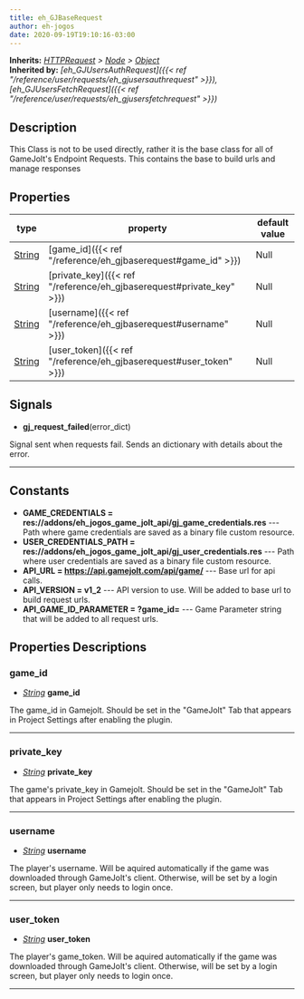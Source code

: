 ```yaml
---  
title: eh_GJBaseRequest  
author: eh-jogos  
date: 2020-09-19T19:10:16-03:00  
---  
```

**Inherits:** _[HTTPRequest](https://docs.godotengine.org/en/stable/classes/class_httprequest.html) > [Node](https://docs.godotengine.org/en/stable/classes/class_node.html) > [Object](https://docs.godotengine.org/en/stable/classes/class_object.html)_  
**Inherited by:** _[eh_GJUsersAuthRequest]({{< ref "/reference/user/requests/eh_gjusersauthrequest" >}}), [eh_GJUsersFetchRequest]({{< ref "/reference/user/requests/eh_gjusersfetchrequest" >}})_  
  
## Description  
 This Class is not to be used directly, rather it is the base class for all of GameJolt's 
 Endpoint Requests. This contains the base to build urls and manage responses
  
## Properties 
  
| type | property | default value |  
| ---- | -------- | ------------- |  
| [String](https://docs.godotengine.org/en/stable/classes/class_string.html) | [game_id]({{< ref "/reference/eh_gjbaserequest#game_id" >}}) | Null |  
| [String](https://docs.godotengine.org/en/stable/classes/class_string.html) | [private_key]({{< ref "/reference/eh_gjbaserequest#private_key" >}}) | Null |  
| [String](https://docs.godotengine.org/en/stable/classes/class_string.html) | [username]({{< ref "/reference/eh_gjbaserequest#username" >}}) | Null |  
| [String](https://docs.godotengine.org/en/stable/classes/class_string.html) | [user_token]({{< ref "/reference/eh_gjbaserequest#user_token" >}}) | Null |  
  
## Signals  
  
- **gj_request_failed**(error_dict) 
  
 Signal sent when requests fail. Sends an dictionary with details about the error.
  
---------
  
## Constants  
  
- **GAME_CREDENTIALS = res://addons/eh_jogos_game_jolt_api/gj_game_credentials.res** --- Path where game credentials are saved as a binary file custom resource. 
- **USER_CREDENTIALS_PATH = res://addons/eh_jogos_game_jolt_api/gj_user_credentials.res** --- Path where user credentials are saved as a binary file custom resource. 
- **API_URL = https://api.gamejolt.com/api/game/** --- Base url for api calls. 
- **API_VERSION = v1_2** --- API version to use. Will be added to base url to build request urls. 
- **API_GAME_ID_PARAMETER = ?game_id=** --- Game Parameter string that will be added to all request urls. 
  
## Properties Descriptions  
  
### game_id 
- _[String](https://docs.godotengine.org/en/stable/classes/class_string.html)_ **game_id**  
  
 The game_id in Gamejolt. Should be set in the "GameJolt" Tab that appears in Project Settings
 after enabling the plugin.
  
---------
### private_key 
- _[String](https://docs.godotengine.org/en/stable/classes/class_string.html)_ **private_key**  
  
 The game's private_key in Gamejolt. Should be set in the "GameJolt" Tab that appears in Project 
 Settings after enabling the plugin.
  
---------
### username 
- _[String](https://docs.godotengine.org/en/stable/classes/class_string.html)_ **username**  
  
 The player's username. Will be aquired automatically if the game was downloaded through GameJolt's
 client. Otherwise, will be set by a login screen, but player only needs to login once.
  
---------
### user_token 
- _[String](https://docs.godotengine.org/en/stable/classes/class_string.html)_ **user_token**  
  
 The player's game_token. Will be aquired automatically if the game was downloaded through 
 GameJolt's client. Otherwise, will be set by a login screen, but player only needs to login once.
  
---------
